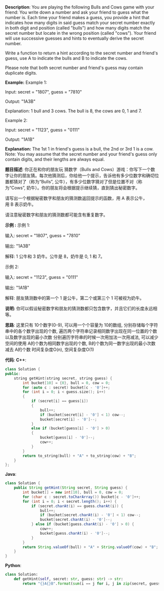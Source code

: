 __Description__:
You are playing the following Bulls and Cows game with your friend: You write down a number and ask your friend to guess what the number is. Each time your friend makes a guess, you provide a hint that indicates how many digits in said guess match your secret number exactly in both digit and position (called "bulls") and how many digits match the secret number but locate in the wrong position (called "cows"). Your friend will use successive guesses and hints to eventually derive the secret number.

Write a function to return a hint according to the secret number and friend's guess, use A to indicate the bulls and B to indicate the cows. 

Please note that both secret number and friend's guess may contain duplicate digits.

__Example:__
Example 1:

Input: secret = "1807", guess = "7810"

Output: "1A3B"

Explanation: 1 bull and 3 cows. The bull is 8, the cows are 0, 1 and 7.

Example 2:

Input: secret = "1123", guess = "0111"

Output: "1A1B"

__Explanation:__ 
The 1st 1 in friend's guess is a bull, the 2nd or 3rd 1 is a cow.
Note: You may assume that the secret number and your friend's guess only contain digits, and their lengths are always equal.

__题目描述__:
你正在和你的朋友玩 猜数字（Bulls and Cows）游戏：你写下一个数字让你的朋友猜。每次他猜测后，你给他一个提示，告诉他有多少位数字和确切位置都猜对了（称为“Bulls”, 公牛），有多少位数字猜对了但是位置不对（称为“Cows”, 奶牛）。你的朋友将会根据提示继续猜，直到猜出秘密数字。

请写出一个根据秘密数字和朋友的猜测数返回提示的函数，用 A 表示公牛，用 B 表示奶牛。

请注意秘密数字和朋友的猜测数都可能含有重复数字。

__示例 :__
示例 1:

输入: secret = "1807", guess = "7810"

输出: "1A3B"

解释: 1 公牛和 3 奶牛。公牛是 8，奶牛是 0, 1 和 7。

示例 2:

输入: secret = "1123", guess = "0111"

输出: "1A1B"

解释: 朋友猜测数中的第一个 1 是公牛，第二个或第三个 1 可被视为奶牛。

__说明:__
你可以假设秘密数字和朋友的猜测数都只包含数字，并且它们的长度永远相等。

__思路__:
这里只有 10个数字(0-9), 可以用一个个容量为 10的数组, 分别存储每个字符串中的各个数字出现的个数, 遍历两个字符串记录相同数字出现在同一位置的个数以及数字出现的最小次数
分别遍历字符串的时候一次用加法一次用减法, 可以减少空间的使用
A的个数为相同数字出现的个数, B的个数为同一数字出现的最小次数减去 A的个数
时间复杂度O(n), 空间复杂度O(1)

__代码__:
__C++__:
```C++
class Solution {
public:
    string getHint(string secret, string guess) {
        int bucket[10] = {0}, bull = 0, cow = 0;
        for (auto c : secret) bucket[c - '0']++;
        for (int i = 0; i < guess.size(); i++) 
        {
            if (secret[i] == guess[i])
            {
                bull++;
                if (bucket[secret[i] - '0'] < 1) cow--;
                bucket[secret[i] - '0']--;
            }
            else if (bucket[guess[i] - '0'] > 0)
            {
                bucket[guess[i] - '0']--;
                cow++;
            }
        }
        return to_string(bull) + "A" + to_string(cow) + "B";
    }
};
```

__Java__:
```Java
class Solution {
    public String getHint(String secret, String guess) {
        int bucket[] = new int[10], bull = 0, cow = 0;
        for (char c : secret.toCharArray()) bucket[c - '0']++;
        for (int i = 0; i < secret.length(); i++) {
            if (secret.charAt(i) == guess.charAt(i)) {
                bull++;
                if (bucket[secret.charAt(i) - '0'] < 1) cow--;
                bucket[secret.charAt(i) - '0']--;
            } else if (bucket[guess.charAt(i) - '0'] > 0) {
                cow++;
                bucket[guess.charAt(i) - '0']--;
            }
        }
        return String.valueOf(bull) + "A" + String.valueOf(cow) + "B";
    }
}
```

__Python__:
```Python
class Solution:
    def getHint(self, secret: str, guess: str) -> str:
        return "{}A{}B".format(sum(i == j for i, j in zip(secret, guess)), sum((collections.Counter(secret) & collections.Counter(guess)).values()) - sum(i == j for i, j in zip(secret, guess)))
```